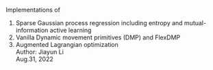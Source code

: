 Implementations of  
1. Sparse Gaussian process regression including entropy and mutual-information active learning  
2. Vanilla Dynamic movement primitives (DMP) and FlexDMP  
3. Augmented Lagrangian optimization  
Author: Jiayun Li  
Aug.31, 2022
